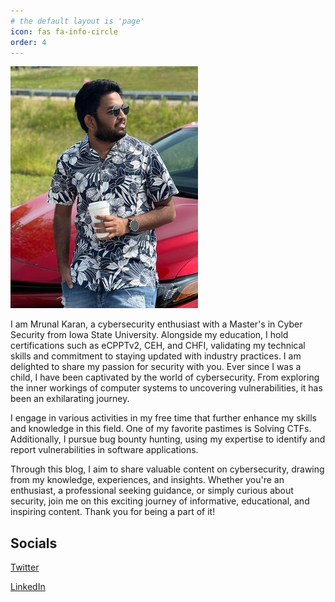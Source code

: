 ```yaml
---
# the default layout is 'page'
icon: fas fa-info-circle
order: 4
---
```


![Mrunal Karan](/assets/images/Karan.jpeg "Mrunal Karan")

I am Mrunal Karan, a cybersecurity enthusiast with a Master's in Cyber Security from Iowa State University. Alongside my education, I hold certifications such as eCPPTv2, CEH, and CHFI, validating my technical skills and commitment to staying updated with industry practices. I am delighted to share my passion for security with you. Ever since I was a child, I have been captivated by the world of cybersecurity. From exploring the inner workings of computer systems to uncovering vulnerabilities, it has been an exhilarating journey.

I engage in various activities in my free time that further enhance my skills and knowledge in this field. One of my favorite pastimes is Solving CTFs. Additionally, I pursue bug bounty hunting, using my expertise to identify and report vulnerabilities in software applications.

Through this blog, I aim to share valuable content on cybersecurity, drawing from my knowledge, experiences, and insights. Whether you're an enthusiast, a professional seeking guidance, or simply curious about security, join me on this exciting journey of informative, educational, and inspiring content. Thank you for being a part of it!


## Socials
[Twitter](https://twitter.com/K4R4NX)

[LinkedIn](https://www.linkedin.com/in/mrunalkaran/)